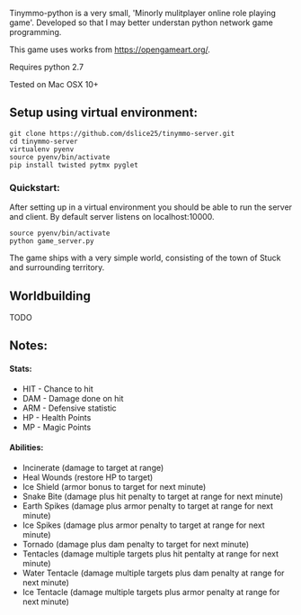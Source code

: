 
Tinymmo-python is a very small, 'Minorly mulitplayer online role playing game'. Developed so that I may better understan python network game programming.

This game uses works from https://opengameart.org/.

Requires python 2.7

Tested on Mac OSX 10+


## Setup using virtual environment:

```
git clone https://github.com/dslice25/tinymmo-server.git
cd tinymmo-server
virtualenv pyenv
source pyenv/bin/activate
pip install twisted pytmx pyglet
```

### Quickstart:

After setting up in a virtual environment you should be able to run the server and client. By default server listens on localhost:10000.

```
source pyenv/bin/activate
python game_server.py
```

The game ships with a very simple world, consisting of the town of Stuck and surrounding territory. 

## Worldbuilding

 TODO

## Notes:

#### Stats:

* HIT - Chance to hit
* DAM - Damage done on hit
* ARM - Defensive statistic
* HP - Health Points
* MP - Magic Points


#### Abilities:

* Incinerate (damage to target at range)
* Heal Wounds (restore HP to target)
* Ice Shield (armor bonus to target for next minute)
* Snake Bite (damage plus hit penalty to target at range for next minute)
* Earth Spikes (damage plus armor penalty to target at range for next minute)
* Ice Spikes (damage plus armor penalty to target at range for next minute)
* Tornado (damage plus dam penalty to target for next minute)
* Tentacles (damage multiple targets plus hit pentalty at range for next minute)
* Water Tentacle (damage multiple targets plus dam penalty at range for next minute)
* Ice Tentacle (damage multiple targets plus armor penalty at range for next minute)


